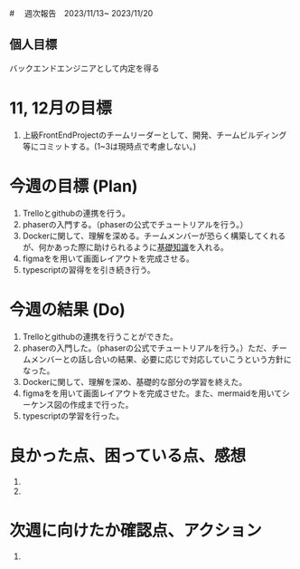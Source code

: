 #　 週次報告　2023/11/13~ 2023/11/20

## 個人目標
バックエンドエンジニアとして内定を得る

# 11, 12月の目標
1. 上級FrontEndProjectのチームリーダーとして、開発、チームビルディング等にコミットする。(1~3は現時点で考慮しない。)

# 今週の目標 (Plan)
1. Trelloとgithubの連携を行う。
2. phaserの入門する。（phaserの公式でチュートリアルを行う。）
3. Dockerに関して、理解を深める。チームメンバーが恐らく構築してくれるが、何かあった際に助けられるように[基礎知識](https://zenn.dev/suzuki_hoge/books/2022-03-docker-practice-8ae36c33424b59/viewer/2-4-container-status)を入れる。
4. figmaをを用いて画面レイアウトを完成させる。
5. typescriptの習得をを引き続き行う。


# 今週の結果 (Do)
1. Trelloとgithubの連携を行うことができた。
2. phaserの入門した。（phaserの公式でチュートリアルを行う。）ただ、チームメンバーとの話し合いの結果、必要に応じで対応していこうという方針になった。
3. Dockerに関して、理解を深め、基礎的な部分の学習を終えた。
4. figmaをを用いて画面レイアウトを完成させた。また、mermaidを用いてシーケンス図の作成まで行った。
5. typescriptの学習を行った。

# 良かった点、困っている点、感想
1.
2.

# 次週に向けたか確認点、アクション
1. 